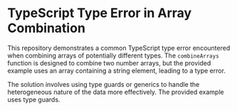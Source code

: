 # TypeScript Type Error in Array Combination

This repository demonstrates a common TypeScript type error encountered when combining arrays of potentially different types. The `combineArrays` function is designed to combine two number arrays, but the provided example uses an array containing a string element, leading to a type error.

The solution involves using type guards or generics to handle the heterogeneous nature of the data more effectively.  The provided example uses type guards.